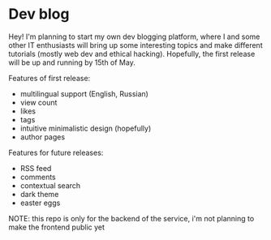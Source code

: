 # Dev blog

Hey! I'm planning to start my own dev blogging platform, where I and some other IT enthusiasts will bring up some interesting topics and make different tutorials (mostly web dev and ethical hacking). 
Hopefully, the first release will be up and running by 15th of May.

Features of first release:
 - multilingual support (English, Russian)
 - view count
 - likes
 - tags 
 - intuitive minimalistic design (hopefully)
 - author pages

Features for future releases:
 - RSS feed
 - comments
 - contextual search
 - dark theme
 - easter eggs

NOTE: this repo is only for the backend of the service, i'm not planning to make the frontend public yet
